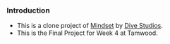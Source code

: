 ### Introduction

- This is a clone project of [Mindset](https://www.getmindset.com/) by [Dive Studios](https://www.divestudios.io/).
- This is the Final Project for Week 4 at Tamwood.
